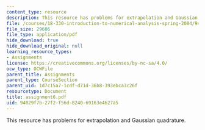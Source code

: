 ```yaml
---
content_type: resource
description: This resource has problems for extrapolation and Gaussian quadrature.
file: /courses/18-330-introduction-to-numerical-analysis-spring-2004/94029f7b27f2f56d824069163e4627a5_assignment6.pdf
file_size: 29606
file_type: application/pdf
hide_download: true
hide_download_original: null
learning_resource_types:
- Assignments
license: https://creativecommons.org/licenses/by-nc-sa/4.0/
ocw_type: OCWFile
parent_title: Assignments
parent_type: CourseSection
parent_uid: 1d7c15a7-1cdf-d71d-36b8-393ebca3c26f
resourcetype: Document
title: assignment6.pdf
uid: 94029f7b-27f2-f56d-8240-69163e4627a5
---
```

This resource has problems for extrapolation and Gaussian quadrature.